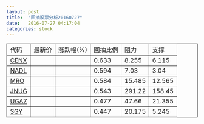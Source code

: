 ```yaml
---
layout: post
title:  "回抽股票分析20160727"
date:   2016-07-27 04:17:04
categories: stock
---
```

<script type="text/javascript">
var stockList = []
stockList.push('gb_cenx');
stockList.push('gb_nadl');
stockList.push('gb_mro');
stockList.push('gb_jnug');
stockList.push('gb_ugaz');
stockList.push('gb_sgy');
</script>
<table border="1">
 <tr>
 <td>代码</td>
 <td>最新价</td>
 <td>涨跌幅(%)</td>
 <td>回抽比例</td>
 <td>阻力</td>
 <td>支撑</td>
</tr>
  <tr id="cenx">
  <td><a href="http://stock.finance.sina.com.cn/usstock/quotes/CENX.html" target="_blank">CENX</a></td><td></td><td></td><td>0.633</td><td>8.255</td><td>6.115</td></tr>
  <tr id="nadl">
  <td><a href="http://stock.finance.sina.com.cn/usstock/quotes/NADL.html" target="_blank">NADL</a></td><td></td><td></td><td>0.594</td><td>7.03</td><td>3.04</td></tr>
  <tr id="mro">
  <td><a href="http://stock.finance.sina.com.cn/usstock/quotes/MRO.html" target="_blank">MRO</a></td><td></td><td></td><td>0.584</td><td>15.485</td><td>12.565</td></tr>
  <tr id="jnug">
  <td><a href="http://stock.finance.sina.com.cn/usstock/quotes/JNUG.html" target="_blank">JNUG</a></td><td></td><td></td><td>0.543</td><td>291.22</td><td>158.45</td></tr>
  <tr id="ugaz">
  <td><a href="http://stock.finance.sina.com.cn/usstock/quotes/UGAZ.html" target="_blank">UGAZ</a></td><td></td><td></td><td>0.477</td><td>47.66</td><td>21.355</td></tr>
  <tr id="sgy">
  <td><a href="http://stock.finance.sina.com.cn/usstock/quotes/SGY.html" target="_blank">SGY</a></td><td></td><td></td><td>0.447</td><td>20.175</td><td>5.245</td></tr>
</table>
